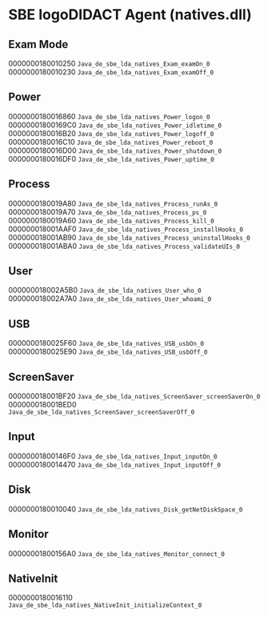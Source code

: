 # SBE logoDIDACT Agent (natives.dll)

## Exam Mode
0000000180010250    `Java_de_sbe_lda_natives_Exam_examOn_0`  
0000000180010230    `Java_de_sbe_lda_natives_Exam_examOff_0`  

## Power
0000000180016860    `Java_de_sbe_lda_natives_Power_logon_0`  
00000001800169C0    `Java_de_sbe_lda_natives_Power_idletime_0`  
0000000180016B20    `Java_de_sbe_lda_natives_Power_logoff_0`  
0000000180016C10    `Java_de_sbe_lda_natives_Power_reboot_0`  
0000000180016D00    `Java_de_sbe_lda_natives_Power_shutdown_0`  
0000000180016DF0    `Java_de_sbe_lda_natives_Power_uptime_0`  

## Process
0000000180019A80    `Java_de_sbe_lda_natives_Process_runAs_0`  
0000000180019A70    `Java_de_sbe_lda_natives_Process_ps_0`  
0000000180019A60    `Java_de_sbe_lda_natives_Process_kill_0`  
000000018001AAF0    `Java_de_sbe_lda_natives_Process_installHooks_0`  
000000018001AB90    `Java_de_sbe_lda_natives_Process_uninstallHooks_0`  
000000018001ABA0    `Java_de_sbe_lda_natives_Process_validateUIs_0`  
  
## User  
000000018002A5B0    `Java_de_sbe_lda_natives_User_who_0`  
000000018002A7A0    `Java_de_sbe_lda_natives_User_whoami_0`  
  
## USB
0000000180025F60    `Java_de_sbe_lda_natives_USB_usbOn_0`  
0000000180025E90    `Java_de_sbe_lda_natives_USB_usbOff_0`  
  
## ScreenSaver
000000018001BF20    `Java_de_sbe_lda_natives_ScreenSaver_screenSaverOn_0`  
000000018001BED0    `Java_de_sbe_lda_natives_ScreenSaver_screenSaverOff_0`  
  
## Input  
00000001800146F0    `Java_de_sbe_lda_natives_Input_inputOn_0`  
0000000180014470    `Java_de_sbe_lda_natives_Input_inputOff_0`  
  
## Disk  
0000000180010040    `Java_de_sbe_lda_natives_Disk_getNetDiskSpace_0`  
  
## Monitor  
00000001800156A0    `Java_de_sbe_lda_natives_Monitor_connect_0`  
  
## NativeInit  
0000000180016110    `Java_de_sbe_lda_natives_NativeInit_initializeContext_0`  

